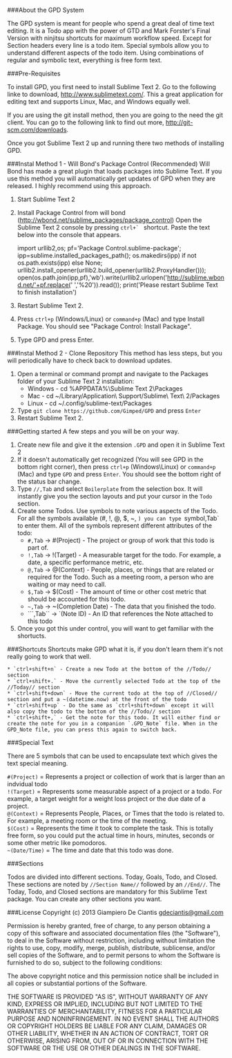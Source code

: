 ###About the GPD System

The GPD system is meant for people who spend a great deal of time text editing. It is a Todo app with the power of GTD and Mark Forster's Final Version with ninjitsu shortcuts for maximum workflow speed. Except for Section headers every line is a todo item. Special symbols allow you to understand different aspects of the todo item. Using combinations of regular and symbolic text, everything is free form text.  

###Pre-Requisites

To install GPD, you first need to install Sublime Text 2. Go to the following linke to download, http://www.sublimetext.com/. This a great application for editing text and supports Linux, Mac, and Windows equally well.

If you are using the git install method, then you are going to the need the git client. You can go to the following link to find out more, http://git-scm.com/downloads.

Once you got Sublime Text 2 up and running there two methods of installing GPD.

###Instal Method 1 - Will Bond's Package Control (Recommended)
Will Bond has made a great plugin that loads packages into Sublime Text. If you use this method you will automatically get updates of GPD when they are released. I highly recommend using this approach.

1. Start Sublime Text 2
2. Install Package Control from will bond (http://wbond.net/sublime_packages/package_control)
Open the Sublime Text 2 console by pressing ``ctrl+` `` shortcut. Paste the text below into the console that appears.
	
	import urllib2,os; pf='Package Control.sublime-package'; ipp=sublime.installed_packages_path(); os.makedirs(ipp) if not os.path.exists(ipp) else None; urllib2.install_opener(urllib2.build_opener(urllib2.ProxyHandler())); open(os.path.join(ipp,pf),'wb').write(urllib2.urlopen('http://sublime.wbond.net/'+pf.replace(' ','%20')).read()); print('Please restart Sublime Text to finish installation')
	
3. Restart Sublime Text 2.
4. Press `ctrl+p` (Windows/Linux) or `command+p` (Mac) and type Install Package. You should see "Package Control: Install Package".
5. Type GPD and press Enter.

###Instal Method 2 - Clone Repository
This method has less steps, but you will periodically have to check back to download updates. 

1. Open a terminal or command prompt and navigate to the Packages folder of your Sublime Text 2 installation:
	* Windows - cd %APPDATA%\Sublime Text 2\Packages
	* Mac - cd ~/Library/Application\ Support/Sublime\ Text\ 2/Packages
	* Linux - cd ~/.config/sublime-text/Packages
2. Type `git clone https://github.com/Gimped/GPD` and press `Enter`
3. Restart Sublime Text 2.

###Getting started
A few steps and you will be on your way.

1. Create new file and give it the extension `.GPD` and open it in Sublime Text 2
2. If it doesn't automatically get recognized (You will see GPD in the bottom right corner), then press `ctrl+p` (Windows\Linux) or `command+p` (Mac) and type `GPD` and press `Enter`. You should see the bottom right of the status bar change.
3. Type `//,Tab` and select `Boilerplate` from the selection box. It will instantly give you the section layouts and put your cursor in the `Todo` section.
4. Create some Todos. Use symbols to note various aspects of the Todo. For all the symbols available (#, !, @, $, ~, `) you can type `symbol,Tab` to enter them. All of the symbols represent different attributes of the todo:
	* `#,Tab` -> #(Project) - The project or group of work that this todo is part of.
	* `!,Tab` -> !(Target) - A measurable target for the todo. For example, a date, a specific performance metric, etc.
	* `@,Tab` -> @(Context) - People, places, or things that are related or required for the Todo. Such as a meeting room, a person who are waiting or may need to call.
	* `$,Tab` -> $(Cost) - The amount of time or other cost metric that should be accounted for this todo.
	* `~,Tab` -> ~(Completion Date) - The data that you finished the todo.
	* ```,Tab`` -> `(Note ID) - An ID that references the Note attached to this todo
5. Once you got this under control, you will want to get familiar with the shortucts. 

###Shortcuts
Shortcuts make GPD what it is, if you don't learn them it's not really going to work that well.

	* `ctrl+shift+n` - Create a new Todo at the bottom of the //Todo// section
	* `ctrl+shift+.` - Move the currently selected Todo at the top of the //Today// section
	* `ctrl+shift+down` - Move the current todo at the top of //Closed// section and put a ~(datetime.now) at the front of the todo
	* `ctrl+shift+up` - Do the same as `ctrl+shift+down` except it will also copy the todo to the bottom of the //Todo// section
	* `ctrl+shift+,` - Get the note for this todo. It will either find or create the note for you in a companion `.GPD_Note` file. When in the GPD_Note file, you can press this again to switch back.


###Special Text

There are 5 symbols that can be used to encapsulate text which gives the text special meaning.

`#(Project)` = Represents a project or collection of work that is larger than an indvidual todo  
`!(Target)` = Represents some measurable aspect of a project or a todo. For example, a target weight for a weight loss project or the due date of a project.  
`@(Context)` = Represents People, Places, or Times that the todo is related to. For example, a meeting room or the time of the meeting.   
`$(Cost)` = Represents the time it took to complete the task. This is totally free form, so you could put the actual time in hours, minutes, seconds or some other metric like pomodoros.  
`~(Date/Time)` = The time and date that this todo was done.  

###Sections

Todos are divided into different sections. Today, Goals, Todo, and Closed. These sections are noted by `//Section Name//` followed by an `//End//`. The Today, Todo, and Closed sections are mandatory for this Sublime Text package. You can create any other sections you want.


###License
Copyright (c) 2013 Giampiero De Ciantis <gdeciantis@gmail.com>

Permission is hereby granted, free of charge, to any person obtaining a copy of this software and associated documentation files (the "Software"), to deal in the Software without restriction, including without limitation the rights to use, copy, modify, merge, publish, distribute, sublicense, and/or sell copies of the Software, and to permit persons to whom the Software is furnished to do so, subject to the following conditions:

The above copyright notice and this permission notice shall be included in all copies or substantial portions of the Software.

THE SOFTWARE IS PROVIDED "AS IS", WITHOUT WARRANTY OF ANY KIND, EXPRESS OR IMPLIED, INCLUDING BUT NOT LIMITED TO THE WARRANTIES OF MERCHANTABILITY, FITNESS FOR A PARTICULAR PURPOSE AND NONINFRINGEMENT. IN NO EVENT SHALL THE AUTHORS OR COPYRIGHT HOLDERS BE LIABLE FOR ANY CLAIM, DAMAGES OR OTHER LIABILITY, WHETHER IN AN ACTION OF CONTRACT, TORT OR OTHERWISE, ARISING FROM, OUT OF OR IN CONNECTION WITH THE SOFTWARE OR THE USE OR OTHER DEALINGS IN THE SOFTWARE.
